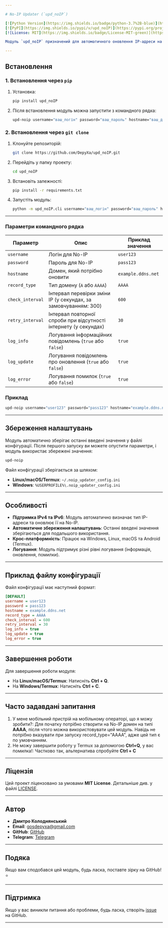 ```yaml
---

# No-IP Updater (`upd_noIP`)

[![Python Version](https://img.shields.io/badge/python-3.7%2B-blue)](https://www.python.org/)
[![PyPI](https://img.shields.io/pypi/v/upd_noIP)](https://pypi.org/project/upd_noIP/)
[![License: MIT](https://img.shields.io/badge/License-MIT-green)](https://opensource.org/licenses/MIT)

Модуль `upd_noIP` призначений для автоматичного оновлення IP-адреси на сервісі **No-IP**. Він підтримує IPv4 та IPv6, зберігає останні налаштування та працює на всіх основних платформах: **Windows**, **Linux**, **macOS** та **Android (Termux)**.

---
```


## Встановлення

### 1. Встановлення через `pip`

1. Установка:
   ```bash
   pip install upd_noIP
   ```
2. Після встановлення модуль можна запустити з командного рядка:

   ```bash
   upd-noip username="ваш_логін" password="ваш_пароль" hostname="ваш_домен"
   ```
   
### 2. Встановлення через `git clone`

1. Клонуйте репозиторій:
   ```bash
   git clone https://github.com/DepyXa/upd_noIP.git
   ```

2. Перейдіть у папку проекту:
   ```bash
   cd upd_noIP
   ```

3. Встановіть залежності:
   ```bash
   pip install -r requirements.txt
   ```

4. Запустіть модуль:
   ```bash
   python -m upd_noIP.cli username="ваш_логін" password="ваш_пароль" hostname="ваш_домен"
   ```
   

---

### Параметри командного рядка

| Параметр       | Опис                                                                 | Приклад значення       |
|----------------|---------------------------------------------------------------------|------------------------|
| `username`     | Логін для No-IP                                                     | `user123`              |
| `password`     | Пароль для No-IP                                                    | `pass123`              |
| `hostname`     | Домен, який потрібно оновити                                        | `example.ddns.net`     |
| `record_type`  | Тип домену (`A` або `AAAA`)                                         | `AAAA`                 |
| `check_interval` | Інтервал перевірки зміни IP (у секундах, за замовчуванням: 300)    | `600`                  |
| `retry_interval` | Інтервал повторної спроби при відсутності інтернету (у секундах)   | `30`                   |
| `log_info`     | Логування інформаційних повідомлень (`true` або `false`)            | `true`                 |
| `log_update`   | Логування повідомлень про оновлення (`true` або `false`)            | `true`                 |
| `log_error`    | Логування помилок (`true` або `false`)                              | `true`                 |

### Приклад

```bash
upd-noip username="user123" password="pass123" hostname="example.ddns.net" record_type="AAAA" check_interval=600 retry_interval=30
```

---

## Збереження налаштувань

Модуль автоматично зберігає останні введені значення у файлі конфігурації. Після першого запуску ви можете опустити параметри, і модуль використає збережені значення:

```bash
upd-noip
```

Файл конфігурації зберігається за шляхом:
- **Linux/macOS/Termux**: `~/.noip_updater_config.ini`
- **Windows**: `%USERPROFILE%\.noip_updater_config.ini`

---

## Особливості

- **Підтримка IPv4 та IPv6**: Модуль автоматично визначає тип IP-адреси та оновлює її на No-IP.
- **Автоматичне збереження налаштувань**: Останні введені значення зберігаються для подальшого використання.
- **Крос-платформність**: Працює на Windows, Linux, macOS та Android (Termux).
- **Логування**: Модуль підтримує різні рівні логування (інформація, оновлення, помилки).

---

## Приклад файлу конфігурації

Файл конфігурації має наступний формат:

```ini
[DEFAULT]
username = user123
password = pass123
hostname = example.ddns.net
record_type = AAAA
check_interval = 600
retry_interval = 30
log_info = true
log_update = true
log_error = true
```

---

## Завершення роботи

Для завершення роботи модуля:
- На **Linux/macOS/Termux**: Натисніть **Ctrl + Q**.
- На **Windows/Termux**: Натисніть **Ctrl + C**.

---


## Часто задавдані запитання 
1. У мене мобільний пристрій на мобільному операторі, що я можу зробити?:
   Для початку потрібно створити на No-IP домен на типі **AAAA**, після чтого можна використовувати цей модуль.
   Навідь не потрібно вказувати при запуску record_type="AAAA", адже цей тип є по умовчанням.
2. Не можу завершити роботу у Termux за допомогою **Ctrl+Q**, у вас помилка!:
   Частково так, альтернатива спробуйте **Ctrl + C**

---

## Ліцензія

Цей проект ліцензовано за умовами **MIT License**. Детальніше див. у файлі [LICENSE](LICENSE).

---

## Автор

- **Дмитро Колоднянський**
- **Email**: gosdepyxa@gmail.com
- **GitHub**: [GitHub](https://github.com/DepyXa)
- **Telegram**: [Telegram](https://t.me/depyxa)

---

## Подяка

Якщо вам сподобався цей модуль, будь ласка, поставте зірку на GitHub! ⭐

---

## Підтримка

Якщо у вас виникли питання або проблеми, будь ласка, створіть [issue](https://github.com/DepyXa/upd_noIP/issues) на GitHub.

---
